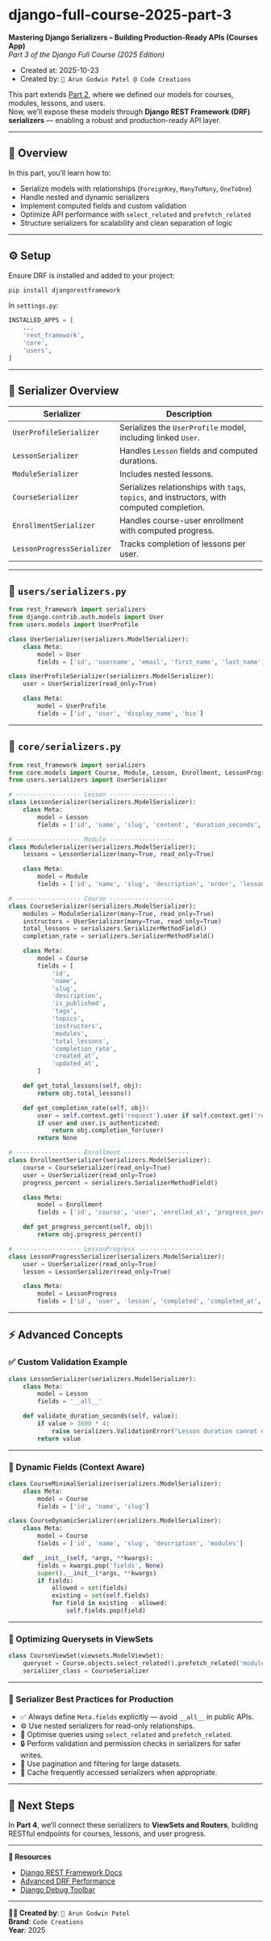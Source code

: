 # django-full-course-2025-part-3

**Mastering Django Serializers – Building Production-Ready APIs (Courses App)**  
_Part 3 of the Django Full Course (2025 Edition)_

- Created at: 2025-10-23
- Created by: `🐢 Arun Godwin Patel @ Code Creations`

This part extends [Part 2](https://github.com/code-creations-io/django-full-course-part-2), where we defined our models for courses, modules, lessons, and users.  
Now, we’ll expose these models through **Django REST Framework (DRF) serializers** — enabling a robust and production-ready API layer.

---

## 🧩 Overview

In this part, you’ll learn how to:

- Serialize models with relationships (`ForeignKey`, `ManyToMany`, `OneToOne`)
- Handle nested and dynamic serializers
- Implement computed fields and custom validation
- Optimize API performance with `select_related` and `prefetch_related`
- Structure serializers for scalability and clean separation of logic

---

## ⚙️ Setup

Ensure DRF is installed and added to your project:

```bash
pip install djangorestframework
```

In `settings.py`:

```python
INSTALLED_APPS = [
    ...
    'rest_framework',
    'core',
    'users',
]
```

---

## 🧱 Serializer Overview

| Serializer                 | Description                                                                                |
| -------------------------- | ------------------------------------------------------------------------------------------ |
| `UserProfileSerializer`    | Serializes the `UserProfile` model, including linked `User`.                               |
| `LessonSerializer`         | Handles `Lesson` fields and computed durations.                                            |
| `ModuleSerializer`         | Includes nested lessons.                                                                   |
| `CourseSerializer`         | Serializes relationships with `tags`, `topics`, and instructors, with computed completion. |
| `EnrollmentSerializer`     | Handles course-user enrollment with computed progress.                                     |
| `LessonProgressSerializer` | Tracks completion of lessons per user.                                                     |

---

## 👤 `users/serializers.py`

```python
from rest_framework import serializers
from django.contrib.auth.models import User
from users.models import UserProfile

class UserSerializer(serializers.ModelSerializer):
    class Meta:
        model = User
        fields = ['id', 'username', 'email', 'first_name', 'last_name']

class UserProfileSerializer(serializers.ModelSerializer):
    user = UserSerializer(read_only=True)

    class Meta:
        model = UserProfile
        fields = ['id', 'user', 'display_name', 'bio']
```

---

## 📘 `core/serializers.py`

```python
from rest_framework import serializers
from core.models import Course, Module, Lesson, Enrollment, LessonProgress
from users.serializers import UserSerializer

# ------------------ Lesson ------------------
class LessonSerializer(serializers.ModelSerializer):
    class Meta:
        model = Lesson
        fields = ['id', 'name', 'slug', 'content', 'duration_seconds', 'order', 'created_at', 'updated_at']

# ------------------ Module ------------------
class ModuleSerializer(serializers.ModelSerializer):
    lessons = LessonSerializer(many=True, read_only=True)

    class Meta:
        model = Module
        fields = ['id', 'name', 'slug', 'description', 'order', 'lessons', 'created_at', 'updated_at']

# ------------------ Course ------------------
class CourseSerializer(serializers.ModelSerializer):
    modules = ModuleSerializer(many=True, read_only=True)
    instructors = UserSerializer(many=True, read_only=True)
    total_lessons = serializers.SerializerMethodField()
    completion_rate = serializers.SerializerMethodField()

    class Meta:
        model = Course
        fields = [
            'id',
            'name',
            'slug',
            'description',
            'is_published',
            'tags',
            'topics',
            'instructors',
            'modules',
            'total_lessons',
            'completion_rate',
            'created_at',
            'updated_at',
        ]

    def get_total_lessons(self, obj):
        return obj.total_lessons()

    def get_completion_rate(self, obj):
        user = self.context.get('request').user if self.context.get('request') else None
        if user and user.is_authenticated:
            return obj.completion_for(user)
        return None

# ------------------ Enrollment ------------------
class EnrollmentSerializer(serializers.ModelSerializer):
    course = CourseSerializer(read_only=True)
    user = UserSerializer(read_only=True)
    progress_percent = serializers.SerializerMethodField()

    class Meta:
        model = Enrollment
        fields = ['id', 'course', 'user', 'enrolled_at', 'progress_percent']

    def get_progress_percent(self, obj):
        return obj.progress_percent()

# ------------------ LessonProgress ------------------
class LessonProgressSerializer(serializers.ModelSerializer):
    user = UserSerializer(read_only=True)
    lesson = LessonSerializer(read_only=True)

    class Meta:
        model = LessonProgress
        fields = ['id', 'user', 'lesson', 'completed', 'completed_at', 'created_at', 'updated_at']
```

---

## ⚡ Advanced Concepts

### ✅ Custom Validation Example

```python
class LessonSerializer(serializers.ModelSerializer):
    class Meta:
        model = Lesson
        fields = '__all__'

    def validate_duration_seconds(self, value):
        if value > 3600 * 4:
            raise serializers.ValidationError("Lesson duration cannot exceed 4 hours.")
        return value
```

---

### 🧩 Dynamic Fields (Context Aware)

```python
class CourseMinimalSerializer(serializers.ModelSerializer):
    class Meta:
        model = Course
        fields = ['id', 'name', 'slug']

class CourseDynamicSerializer(serializers.ModelSerializer):
    class Meta:
        model = Course
        fields = ['id', 'name', 'slug', 'description', 'modules']

    def __init__(self, *args, **kwargs):
        fields = kwargs.pop('fields', None)
        super().__init__(*args, **kwargs)
        if fields:
            allowed = set(fields)
            existing = set(self.fields)
            for field in existing - allowed:
                self.fields.pop(field)
```

---

### 🚀 Optimizing Querysets in ViewSets

```python
class CourseViewSet(viewsets.ModelViewSet):
    queryset = Course.objects.select_related().prefetch_related('modules__lessons', 'instructors')
    serializer_class = CourseSerializer
```

---

### 🧠 Serializer Best Practices for Production

- ✅ Always define `Meta.fields` explicitly — avoid `__all__` in public APIs.
- ⚙️ Use nested serializers for read-only relationships.
- 🚀 Optimise queries using `select_related` and `prefetch_related`.
- 🔒 Perform validation and permission checks in serializers for safer writes.
- 💾 Use pagination and filtering for large datasets.
- 🧰 Cache frequently accessed serializers when appropriate.

---

## 🧭 Next Steps

In **Part 4**, we’ll connect these serializers to **ViewSets and Routers**, building RESTful endpoints for courses, lessons, and user progress.

---

**📘 Resources**

- [Django REST Framework Docs](https://www.django-rest-framework.org/)
- [Advanced DRF Performance](https://testdriven.io/blog/drf-performance/)
- [Django Debug Toolbar](https://django-debug-toolbar.readthedocs.io/en/latest/)

---

**🧑‍💻 Created by**: `🐢 Arun Godwin Patel`  
**Brand**: `Code Creations`  
**Year**: 2025
